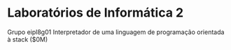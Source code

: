 # Laboratórios de Informática 2 
Grupo eipl8g01
Interpretador de uma linguagem de programação orientada à stack ($0M)
